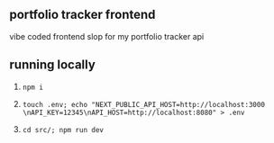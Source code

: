 ## portfolio tracker frontend
vibe coded frontend slop for my portfolio tracker api

## running locally

1. `npm i`

2. `touch .env; echo "NEXT_PUBLIC_API_HOST=http://localhost:3000 \nAPI_KEY=12345\nAPI_HOST=http://localhost:8080" > .env`

3. `cd src/; npm run dev`